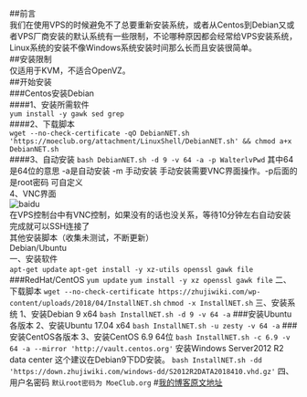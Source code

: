 ##前言  
我们在使用VPS的时候避免不了总要重新安装系统，或者从Centos到Debian又或者VPS厂商安装的默认系统有一些限制，不论哪种原因都会经常给VPS安装系统，Linux系统的安装不像Windows系统安装时间那么长而且安装很简单。  
##安装限制  
仅适用于KVM，不适合OpenVZ。  
##开始安装  
###Centos安装Debian  
####1、安装所需软件  
```yum install -y gawk sed grep```  
####2、下载脚本  
```wget --no-check-certificate -qO DebianNET.sh 'https://moeclub.org/attachment/LinuxShell/DebianNET.sh' && chmod a+x DebianNET.sh```  
####3、自动安装
```bash DebianNET.sh -d 9 -v 64 -a -p WalterlvPwd```
其中64是64位的意思 -a是自动安装 -m 手动安装 手动安装需要VNC界面操作。-p后面的是root密码 可自定义  
4、VNC界面  
![baidu](https://gitee.com/qingyu520/imgs/raw/master/qingyu520/imgs/014544qqtupian20201116.png "安装进度图")  
在VPS控制台中有VNC控制，如果没有的话也没关系，等待10分钟左右自动安装完成就可以SSH连接了  
其他安装脚本（收集未测试，不断更新）  
Debian/Ubuntu  
一、安装软件  
```apt-get update```
```apt-get install -y xz-utils openssl gawk file```
###RedHat/CentOS
```yum update```
```yum install -y xz openssl gawk file```
二、下载脚本
```wget --no-check-certificate https://zhujiwiki.com/wp-content/uploads/2018/04/InstallNET.sh```
```chmod -x InstallNET.sh```
三、安装系统
1、安装Debian 9 x64
```bash InstallNET.sh -d 9 -v 64 -a```
###安装Ubuntu各版本
2、安装Ubuntu 17.04 x64
```bash InstallNET.sh -u zesty -v 64 -a```
###安装CentOS各版本
3、安装CentOS 6.9 64位
```bash InstallNET.sh -c 6.9 -v 64 -a --mirror 'http://vault.centos.org'```
安装Windows Server2012 R2 data center 这个建议在Debian9下DD安装。
```bash InstallNET.sh -dd 'https://down.zhujiwiki.com/windows-dd/S2012R2DATA2018410.vhd.gz'```
四、用户名密码
```默认root密码为 MoeClub.org```
#[我的博客原文地址](https://www.qxqianzui.tk/2020/11/%e8%87%aa%e5%b7%b1%e6%89%8b%e5%8a%a8%e7%ba%af%e4%bb%a3%e7%a0%81%e7%bb%99vps%e9%87%8d%e8%a3%85%e7%b3%bb%e7%bb%9f%e6%95%99%e7%a8%8b.html)
